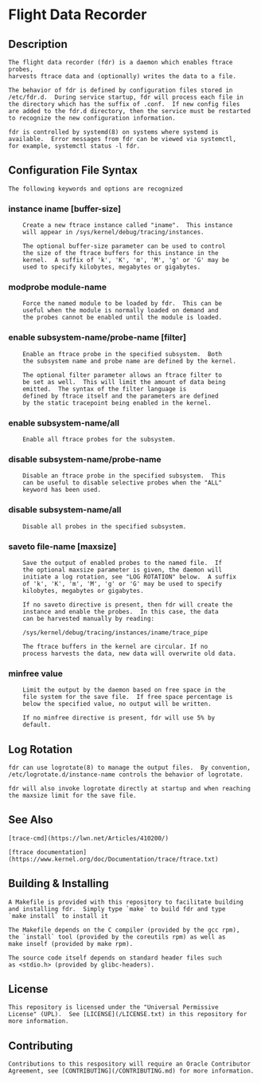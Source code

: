 # Flight Data Recorder

## Description

	The flight data recorder (fdr) is a daemon which enables ftrace probes,
	harvests ftrace data and (optionally) writes the data to a file.

	The behavior of fdr is defined by configuration files stored in
	/etc/fdr.d.  During service startup, fdr will process each file in
	the directory which has the suffix of .conf.  If new config files
	are added to the fdr.d directory, then the service must be restarted
	to recognize the new configuration information.

	fdr is controlled by systemd(8) on systems where systemd is
	available.  Error messages from fdr can be viewed via systemctl,
	for example, systemctl status -l fdr.

## Configuration File Syntax

	The following keywords and options are recognized

###	instance iname [buffer-size]

		Create a new ftrace instance called "iname".  This instance
		will appear in /sys/kernel/debug/tracing/instances.

		The optional buffer-size parameter can be used to control
		the size of the ftrace buffers for this instance in the
		kernel.  A suffix of 'k', 'K', 'm', 'M', 'g' or 'G' may be
		used to specify kilobytes, megabytes or gigabytes.

###	modprobe module-name

		Force the named module to be loaded by fdr.  This can be
		useful when the module is normally loaded on demand and
		the probes cannot be enabled until the module is loaded.

###	enable subsystem-name/probe-name [filter]

		Enable an ftrace probe in the specified subsystem.  Both
		the subsystem name and probe name are defined by the kernel.

		The optional filter parameter allows an ftrace filter to
		be set as well.  This will limit the amount of data being
		emitted.  The syntax of the filter language is
		defined by ftrace itself and the parameters are defined
		by the static tracepoint being enabled in the kernel.

###	enable subsystem-name/all

		Enable all ftrace probes for the subsystem.

###	disable	subsystem-name/probe-name

		Disable an ftrace probe in the specified subsystem.  This
		can be useful to disable selective probes when the "ALL"
		keyword has been used.

###	disable	subsystem-name/all

		Disable all probes in the specified subsystem.

###	saveto file-name [maxsize]

		Save the output of enabled probes to the named file.  If
		the optional maxsize parameter is given, the daemon will
		initiate a log rotation, see "LOG ROTATION" below.  A suffix
		of 'k', 'K', 'm', 'M', 'g' or 'G' may be used to specify
		kilobytes, megabytes or gigabytes.

		If no saveto directive is present, then fdr will create the
		instance and enable the probes.  In this case, the data
		can be harvested manually by reading:

		/sys/kernel/debug/tracing/instances/iname/trace_pipe

		The ftrace buffers in the kernel are circular. If no
		process harvests the data, new data will overwrite old data.

###	minfree value

		Limit the output by the daemon based on free space in the
		file system for the save file.  If free space percentage is
		below the specified value, no output will be written.

		If no minfree directive is present, fdr will use 5% by
		default.

## Log Rotation

	fdr can use logrotate(8) to manage the output files.  By convention,
	/etc/logrotate.d/instance-name controls the behavior of logrotate.

	fdr will also invoke logrotate directly at startup and when reaching
	the maxsize limit for the save file.

## See Also

	[trace-cmd](https://lwn.net/Articles/410200/)

	[ftrace documentation](https://www.kernel.org/doc/Documentation/trace/ftrace.txt)

## Building & Installing

	A Makefile is provided with this repository to facilitate building
	and installing fdr.  Simply type `make` to build fdr and type
	`make install` to install it

	The Makefile depends on the C compiler (provided by the gcc rpm),
	the `install` tool (provided by the coreutils rpm) as well as
	make inself (provided by make rpm).

	The source code itself depends on standard header files such
	as <stdio.h> (provided by glibc-headers).

## License

	This repository is licensed under the "Universal Permissive
	License" (UPL).  See [LICENSE](/LICENSE.txt) in this repository for
	more information.

## Contributing

	Contributions to this respository will require an Oracle Contributor
	Agreement, see [CONTRIBUTING](/CONTRIBUTING.md) for more information.

